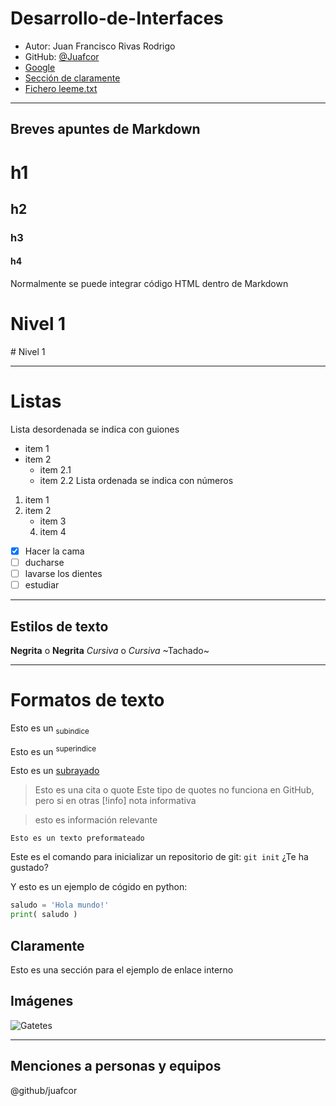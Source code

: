 # Desarrollo-de-Interfaces
- Autor: Juan Francisco Rivas Rodrigo
- GitHub: [@Juafcor](https://github.com/Juafcor)
- [Google](https://google.com)
- [Sección de claramente](#claramente)
- [Fichero leeme.txt](leeme.txt)


---
## Breves apuntes de Markdown

# h1
## h2
### h3
#### h4

Normalmente se puede integrar código HTML dentro de Markdown
<h1>Nivel 1</h1>
# Nivel 1

---
# Listas

Lista desordenada se indica con guiones
- item 1
- item 2
    - item 2.1
    - item 2.2
Lista ordenada se indica con números
1. item 1
2. item 2
    - item 3
    4. item 4

- [x] Hacer la cama
- [ ] ducharse
- [ ] lavarse los dientes
- [ ] estudiar

---
## Estilos de texto
**Negrita** o __Negrita__
*Cursiva* o _Cursiva_
~Tachado~ 

--- 
# Formatos de texto

Esto es un <sub>subindice</sub>

Esto es un <sup>superindice</sup>

Esto es un <ins>subrayado</ins>

> Esto es una cita o quote
 Este tipo de quotes no funciona en GitHub, pero si en otras 
> [!info] nota informativa

> esto es información relevante

```
Esto es un texto preformateado
```

Este es el comando para inicializar un repositorio de git: `git init` ¿Te ha gustado?

Y esto es un ejemplo de cógido en python:
```python
saludo = 'Hola mundo!'
print( saludo )
```
## Claramente
Esto es una sección para el ejemplo de enlace interno

## Imágenes
![Gatetes](https://encrypted-tbn0.gstatic.com/images?q=tbn:ANd9GcTrl3jfCfV-_sBEoqhJ8w256j7rptvzc_-FlA&s)

--- 

## Menciones a personas y equipos

@github/juafcor
